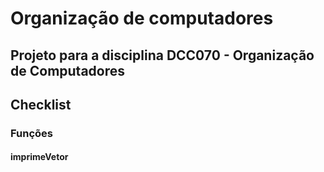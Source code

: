 # Organização de computadores
Projeto para a disciplina DCC070 - Organização de Computadores
---
## Checklist
### Funções
<b><h4>imprimeVetor</h4></b>